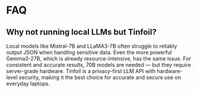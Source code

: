# FAQ

## Why not running local LLMs but Tinfoil?

Local models like Mistral-7B and LLaMA3-7B often struggle to reliably output JSON when handling sensitive data. Even the more powerful Gemma3-27B, which is already resource-intensive, has the same issue. For consistent and accurate results, 70B models are needed — but they require server-grade hardware. Tinfoil is a privacy-first LLM API with hardware-level security, making it the best choice for accurate and secure use on everyday laptops.
